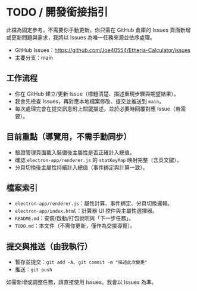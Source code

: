 # TODO / 開發銜接指引

此檔為固定參考，不需要你手動更新。你只需在 GitHub 倉庫的 Issues 頁面新增或更新問題與需求，我將以 Issues 為唯一任務來源並依序處理。

- GitHub Issues：https://github.com/Joe40554/Etheria-Calculator/issues
- 主要分支：main

## 工作流程
- 你在 GitHub 建立/更新 Issue（標題清楚、描述重現步驟與期望結果）。
- 我會先檢查 Issues，再對應本地檔案修改、提交並推送到 `main`。
- 每次處理完會在提交訊息附上關鍵描述，並於必要時回覆對應 Issue（若需要）。

## 目前重點（導覽用，不需手動同步）
- 驗證管理頁面載入裝備後主屬性是否正確計入總值。
- 確認 `electron-app/renderer.js` 的 `statKeyMap` 映射完整（含英文鍵）。
- 分頁切換後主屬性持續計入總值（事件綁定與計算一致）。

## 檔案索引
- `electron-app/renderer.js`：屬性計算、事件綁定、分頁切換邏輯。
- `electron-app/index.html`：計算器 UI 控件與主屬性選擇器。
- `README.md`：安裝/啟動/打包說明與「下一步任務」。
- `TODO.md`：本文件（不需你更新，僅作為交接導覽）。

## 提交與推送（由我執行）
- 暫存並提交：`git add -A`、`git commit -m "描述此次變更"`
- 推送：`git push`

如需新增或調整任務，請直接使用 Issues。我會以 Issues 為準。